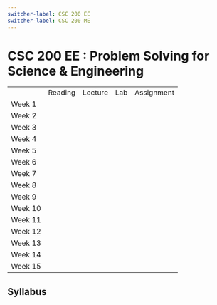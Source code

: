 ```yaml
---
switcher-label: CSC 200 EE
switcher-label: CSC 200 ME
---
```


<show-structure for="chapter,procedure" depth="0"/>

# CSC 200 EE : Problem Solving for Science & Engineering

<table>
    <tr>
        <td></td>
        <td>Reading</td>
        <td>Lecture</td>
        <td>Lab</td>
        <td>Assignment</td>
    </tr>
    <tr>
        <td>Week 1</td>
        <td></td>
        <td></td>
        <td></td>
        <td></td>
    </tr>
    <tr>
        <td>Week 2</td>
        <td></td>
        <td></td>
        <td></td>
        <td></td>
    </tr>
    <tr>
        <td>Week 3</td>
        <td></td>
        <td></td>
        <td></td>
        <td></td>
    </tr>
    <tr>
        <td>Week 4</td>
        <td></td>
        <td></td>
        <td></td>
        <td></td>
    </tr>
    <tr>
        <td>Week 5</td>
        <td></td>
        <td></td>
        <td></td>
        <td></td>
    </tr>
    <tr>
        <td>Week 6</td>
        <td></td>
        <td></td>
        <td></td>
        <td></td>
    </tr>
    <tr>
        <td>Week 7</td>
        <td></td>
        <td></td>
        <td></td>
        <td></td>
    </tr>
    <tr>
        <td>Week 8</td>
        <td></td>
        <td></td>
        <td></td>
        <td></td>
    </tr>
    <tr>
        <td>Week 9</td>
        <td></td>
        <td></td>
        <td></td>
        <td></td>
    </tr>
    <tr>
        <td>Week 10</td>
        <td></td>
        <td></td>
        <td></td>
        <td></td>
    </tr>
    <tr>
        <td>Week 11</td>
        <td></td>
        <td></td>
        <td></td>
        <td></td>
    </tr>
    <tr>
        <td>Week 12</td>
        <td></td>
        <td></td>
        <td></td>
        <td></td>
    </tr>
    <tr>
        <td>Week 13</td>
        <td></td>
        <td></td>
        <td></td>
        <td></td>
    </tr>
    <tr>
        <td>Week 14</td>
        <td></td>
        <td></td>
        <td></td>
        <td></td>
    </tr>
    <tr>
        <td>Week 15</td>
        <td></td>
        <td></td>
        <td></td>
        <td></td>
    </tr>
</table>

## Syllabus
